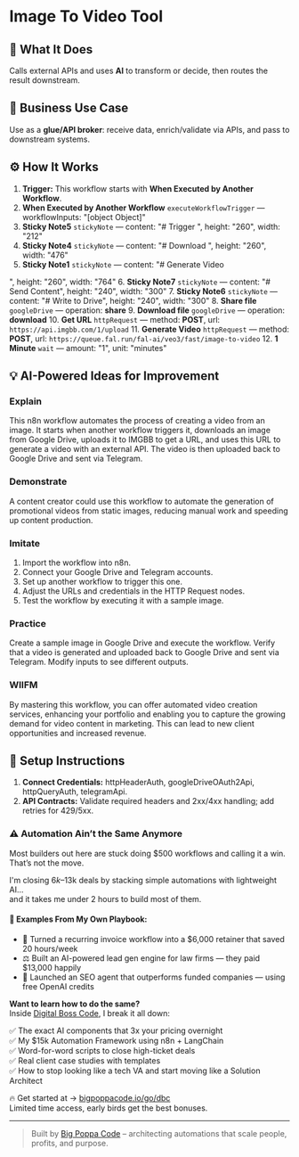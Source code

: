 # Image To Video Tool
## 🚀 What It Does
Calls external APIs and uses **AI** to transform or decide, then routes the result downstream.

## 💼 Business Use Case
Use as a **glue/API broker**: receive data, enrich/validate via APIs, and pass to downstream systems.

## ⚙️ How It Works
1. **Trigger:** This workflow starts with **When Executed by Another Workflow**.
2. **When Executed by Another Workflow** `executeWorkflowTrigger` — workflowInputs: "[object Object]"
3. **Sticky Note5** `stickyNote` — content: "# Trigger
", height: "260", width: "212"
4. **Sticky Note4** `stickyNote` — content: "# Download
", height: "260", width: "476"
5. **Sticky Note1** `stickyNote` — content: "# Generate Video

", height: "260", width: "764"
6. **Sticky Note7** `stickyNote` — content: "# Send Content", height: "240", width: "300"
7. **Sticky Note6** `stickyNote` — content: "# Write to Drive", height: "240", width: "300"
8. **Share file** `googleDrive` — operation: **share**
9. **Download file** `googleDrive` — operation: **download**
10. **Get URL** `httpRequest` — method: **POST**, url: `https://api.imgbb.com/1/upload`
11. **Generate Video** `httpRequest` — method: **POST**, url: `https://queue.fal.run/fal-ai/veo3/fast/image-to-video`
12. **1 Minute** `wait` — amount: "1", unit: "minutes"

## 💡 AI-Powered Ideas for Improvement
### Explain
This n8n workflow automates the process of creating a video from an image. It starts when another workflow triggers it, downloads an image from Google Drive, uploads it to IMGBB to get a URL, and uses this URL to generate a video with an external API. The video is then uploaded back to Google Drive and sent via Telegram.

### Demonstrate
A content creator could use this workflow to automate the generation of promotional videos from static images, reducing manual work and speeding up content production.

### Imitate
1. Import the workflow into n8n.
2. Connect your Google Drive and Telegram accounts.
3. Set up another workflow to trigger this one.
4. Adjust the URLs and credentials in the HTTP Request nodes.
5. Test the workflow by executing it with a sample image.

### Practice
Create a sample image in Google Drive and execute the workflow. Verify that a video is generated and uploaded back to Google Drive and sent via Telegram. Modify inputs to see different outputs.

### WIIFM
By mastering this workflow, you can offer automated video creation services, enhancing your portfolio and enabling you to capture the growing demand for video content in marketing. This can lead to new client opportunities and increased revenue.

## 🔧 Setup Instructions
1. **Connect Credentials:** httpHeaderAuth, googleDriveOAuth2Api, httpQueryAuth, telegramApi.
2. **API Contracts:** Validate required headers and 2xx/4xx handling; add retries for 429/5xx.

### ⚠️ Automation Ain’t the Same Anymore

Most builders out here are stuck doing $500 workflows and calling it a win.  
That’s not the move.  

I'm closing $6k–$13k deals by stacking simple automations with lightweight AI...  
and it takes me under 2 hours to build most of them.

#### 🧠 Examples From My Own Playbook:
- 🔁 Turned a recurring invoice workflow into a $6,000 retainer that saved 20 hours/week  
- ⚖️ Built an AI-powered lead gen engine for law firms — they paid $13,000 happily  
- 🚀 Launched an SEO agent that outperforms funded companies — using free OpenAI credits  

**Want to learn how to do the same?**  
Inside [Digital Boss Code](https://bigpoppacode.io/go/dbc), I break it all down:

✅ The exact AI components that 3x your pricing overnight  
✅ My $15k Automation Framework using n8n + LangChain  
✅ Word-for-word scripts to close high-ticket deals  
✅ Real client case studies with templates  
✅ How to stop looking like a tech VA and start moving like a Solution Architect  

🔥 Get started at → [bigpoppacode.io/go/dbc](https://bigpoppacode.io/go/dbc)  
Limited time access, early birds get the best bonuses.

---
> Built by [Big Poppa Code](https://bigpoppacode.io) – architecting automations that scale people, profits, and purpose.
